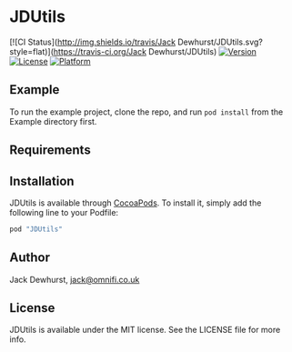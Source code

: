 # JDUtils

[![CI Status](http://img.shields.io/travis/Jack Dewhurst/JDUtils.svg?style=flat)](https://travis-ci.org/Jack Dewhurst/JDUtils)
[![Version](https://img.shields.io/cocoapods/v/JDUtils.svg?style=flat)](http://cocoapods.org/pods/JDUtils)
[![License](https://img.shields.io/cocoapods/l/JDUtils.svg?style=flat)](http://cocoapods.org/pods/JDUtils)
[![Platform](https://img.shields.io/cocoapods/p/JDUtils.svg?style=flat)](http://cocoapods.org/pods/JDUtils)

## Example

To run the example project, clone the repo, and run `pod install` from the Example directory first.

## Requirements

## Installation

JDUtils is available through [CocoaPods](http://cocoapods.org). To install
it, simply add the following line to your Podfile:

```ruby
pod "JDUtils"
```

## Author

Jack Dewhurst, jack@omnifi.co.uk

## License

JDUtils is available under the MIT license. See the LICENSE file for more info.
